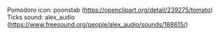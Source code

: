 Pomodoro icon: poonstab (https://openclipart.org/detail/239275/tomato)
Ticks sound: alex_audio (https://www.freesound.org/people/alex_audio/sounds/188615/)
